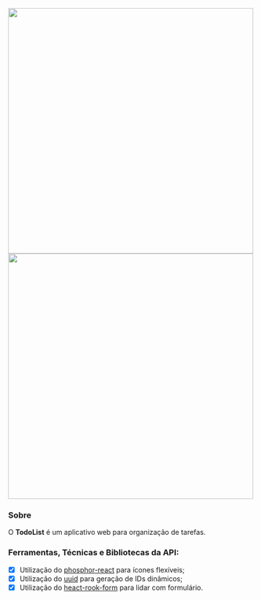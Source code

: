 
<div display="flex">
  <img src="https://user-images.githubusercontent.com/52252800/201234157-e1a7db99-bf8b-4fd5-b32c-2232b05c5b4d.png" width="500px" >

  <img src="https://user-images.githubusercontent.com/52252800/201234175-1a6d180b-ab5b-4f3d-8f53-3dec33ddbc28.png" width="500px" >
</div>


### Sobre

O **TodoList** é um aplicativo web para organização de tarefas.

### Ferramentas, Técnicas e Bibliotecas da API:

- [x] Utilização do [phosphor-react](https://github.com/phosphor-icons/phosphor-react) para ícones flexíveis;
- [x] Utilização do [uuid](https://www.npmjs.com/package/uuid) para geração de IDs dinâmicos;
- [x] Utilização do [heact-rook-form](https://react-hook-form.com/get-started) para lidar com formulário.
